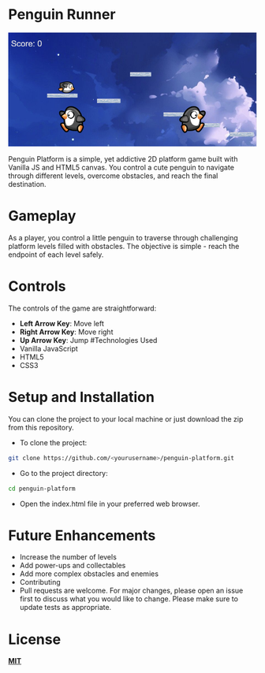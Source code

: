# Penguin Runner
![Tux, the Linux mascot](preview.png)


Penguin Platform is a simple, yet addictive 2D platform game built with Vanilla JS and HTML5 canvas. You control a cute penguin to navigate through different levels, overcome obstacles, and reach the final destination.

# Gameplay
As a player, you control a little penguin to traverse through challenging platform levels filled with obstacles. The objective is simple - reach the endpoint of each level safely.

# Controls
The controls of the game are straightforward:

- **Left Arrow Key**: Move left
- **Right Arrow Key**: Move right
- **Up Arrow Key**: Jump
#Technologies Used
- Vanilla JavaScript
- HTML5
- CSS3
# Setup and Installation
You can clone the project to your local machine or just download the zip from this repository.

* To clone the project:
```bash
git clone https://github.com/<yourusername>/penguin-platform.git
```
* Go to the project directory:
```bash
cd penguin-platform
```
* Open the index.html file in your preferred web browser.


# Future Enhancements
- Increase the number of levels
- Add power-ups and collectables
- Add more complex obstacles and enemies
- Contributing
- Pull requests are welcome. For major changes, please open an issue first to discuss what you would like to change. Please make sure to update tests as appropriate.

# License
[**MIT**](https://choosealicense.com/licenses/mit/)


